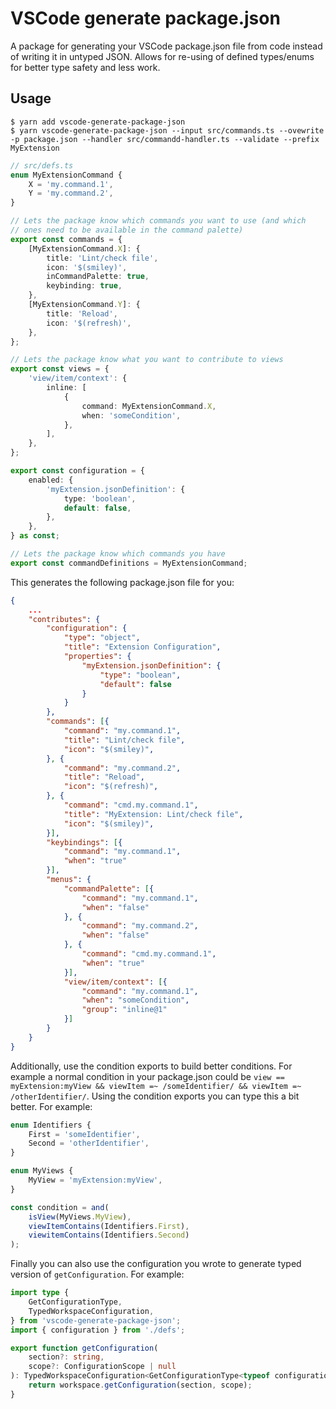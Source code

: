 # VSCode generate package.json

A package for generating your VSCode package.json file from code instead of writing it in untyped JSON. Allows for re-using of defined types/enums for better type safety and less work.

## Usage

```
$ yarn add vscode-generate-package-json
$ yarn vscode-generate-package-json --input src/commands.ts --ovewrite -p package.json --handler src/commandd-handler.ts --validate --prefix MyExtension
```

```ts
// src/defs.ts
enum MyExtensionCommand {
	X = 'my.command.1',
	Y = 'my.command.2',
}

// Lets the package know which commands you want to use (and which
// ones need to be available in the command palette)
export const commands = {
	[MyExtensionCommand.X]: {
		title: 'Lint/check file',
		icon: '$(smiley)',
		inCommandPalette: true,
		keybinding: true,
	},
	[MyExtensionCommand.Y]: {
		title: 'Reload',
		icon: '$(refresh)',
	},
};

// Lets the package know what you want to contribute to views
export const views = {
	'view/item/context': {
		inline: [
			{
				command: MyExtensionCommand.X,
				when: 'someCondition',
			},
		],
	},
};

export const configuration = {
	enabled: {
		'myExtension.jsonDefinition': {
			type: 'boolean',
			default: false,
		},
	},
} as const;

// Lets the package know which commands you have
export const commandDefinitions = MyExtensionCommand;
```

This generates the following package.json file for you:

```json
{
	...
	"contributes": {
		"configuration": {
			"type": "object",
			"title": "Extension Configuration",
			"properties": {
				"myExtension.jsonDefinition": {
					"type": "boolean",
					"default": false
				}
			}
		},
		"commands": [{
			"command": "my.command.1",
			"title": "Lint/check file",
			"icon": "$(smiley)",
		}, {
			"command": "my.command.2",
			"title": "Reload",
			"icon": "$(refresh)",
		}, {
			"command": "cmd.my.command.1",
			"title": "MyExtension: Lint/check file",
			"icon": "$(smiley)",
		}],
		"keybindings": [{
			"command": "my.command.1",
			"when": "true"
		}],
		"menus": {
			"commandPalette": [{
				"command": "my.command.1",
				"when": "false"
			}, {
				"command": "my.command.2",
				"when": "false"
			}, {
				"command": "cmd.my.command.1",
				"when": "true"
			}],
			"view/item/context": [{
				"command": "my.command.1",
				"when": "someCondition",
				"group": "inline@1"
			}]
		}
	}
}
```

Additionally, use the condition exports to build better conditions. For example a normal condition in your package.json could be `view == myExtension:myView && viewItem =~ /someIdentifier/ && viewItem =~ /otherIdentifier/`. Using the condition exports you can type this a bit better. For example:

```ts
enum Identifiers {
	First = 'someIdentifier',
	Second = 'otherIdentifier',
}

enum MyViews {
	MyView = 'myExtension:myView',
}

const condition = and(
	isView(MyViews.MyView),
	viewItemContains(Identifiers.First),
	viewitemContains(Identifiers.Second)
);
```

Finally you can also use the configuration you wrote to generate typed version of `getConfiguration`. For example:

```ts
import type {
	GetConfigurationType,
	TypedWorkspaceConfiguration,
} from 'vscode-generate-package-json';
import { configuration } from './defs';

export function getConfiguration(
	section?: string,
	scope?: ConfigurationScope | null
): TypedWorkspaceConfiguration<GetConfigurationType<typeof configuration>> {
	return workspace.getConfiguration(section, scope);
}
```
